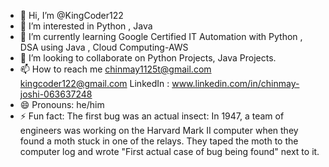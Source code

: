 - 👋 Hi, I’m @KingCoder122
- 👀 I’m interested in Python , Java
- 🌱 I’m currently learning Google Certified IT Automation with Python , DSA using Java , Cloud Computing-AWS
- 💞️ I’m looking to collaborate on Python Projects, Java Projects.
- 📫 How to reach me chinmay1125t@gmail.com kingcoder122@gmail.com  LinkedIn : www.linkedin.com/in/chinmay-joshi-063637248
- 😄 Pronouns: he/him
- ⚡ Fun fact: The first bug was an actual insect: In 1947, a team of engineers was working on the Harvard Mark II computer when they found a moth stuck in one of the relays. They taped the moth to the computer log and wrote "First actual case of bug being found" next to it.

<!---
KingCoder122/KingCoder122 is a ✨ special ✨ repository because its `README.md` (this file) appears on your GitHub profile.
You can click the Preview link to take a look at your changes.
--->
